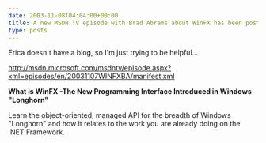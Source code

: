 ```yaml
---
date: 2003-11-08T04:04:00+00:00
title: A new MSDN TV episode with Brad Abrams about WinFX has been posted
type: posts
---
```

Erica doesn't have a blog, so I'm just trying to be helpful...

[http://msdn.microsoft.com/msdntv/episode.aspx?xml=episodes/en/20031107WINFXBA/manifest.xml ](http://msdn.microsoft.com/msdntv/episode.aspx?xml=episodes/en/20031107WINFXBA/manifest.xml)

**What is WinFX -The New Programming Interface Introduced in Windows "Longhorn"**

Learn the object-oriented, managed API for the breadth of Windows "Longhorn" and how it relates to the work you are already doing on the .NET Framework.
